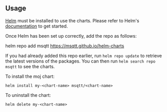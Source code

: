## Usage

[Helm](http://helm.kubernetes.ac.cn) must be installed to use the charts.  Please refer to
Helm's [documentation](http://helm.kubernetes.ac.cn/docs) to get started.

Once Helm has been set up correctly, add the repo as follows:

  helm repo add msqtt https://msqtt.github.io/helm-charts

If you had already added this repo earlier, run `helm repo update` to retrieve
the latest versions of the packages.  You can then run `helm search repo
msqtt` to see the charts.

To install the moj chart:

    helm install my-<chart-name> msqtt/<chart-name>


To uninstall the chart:

    helm delete my-<chart-name>
